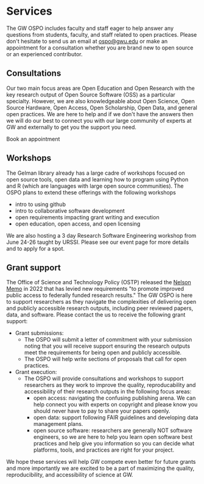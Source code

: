 # Services
The GW OSPO includes faculty and staff eager to help answer any questions from students, faculty, and staff related to open practices.  Please don't hesitate to send us an email at ospo@gwu.edu or make an appointment for a consultation whether you are brand new to open source or an experienced contributor.  

## Consultations
Our two main focus areas are Open Education and Open Research with the key research output of Open Source Software (OSS) as a particular specialty.  However, we are also knowledgeable about Open Science, Open Source Hardware, Open Access, Open Scholarship, Open Data, and general open practices.  We are here to help and if we don't have the answers then we will do our best to connect you with our large community of experts at GW and externally to get you the support you need. 

Book an appointment

## Workshops
The Gelman library already has a large cadre of workshops focused on open source tools, open data and learning how to program using Python and R (which are languages with large open source communities).  The OSPO plans to extend these offerings with the following workshops
 - intro to using github
 - intro to collaborative software development
 - open requirements impacting grant writing and execution
 - open education, open access, and open licensing

 We are also hosting a 3 day Research Software Engineering workshop from June 24-26 taught by URSSI.  Please see our event page for more details and to apply for a spot.

## Grant support
The Office of Science and Technology Policy (OSTP) released the [Nelson Memo](https://www.whitehouse.gov/wp-content/uploads/2022/08/08-2022-OSTP-Public-access-Memo.pdf) in 2022 that has levied new requirements "to promote improved public access to federally funded research results."  The GW OSPO is here to support researchers as they navigate the complexities of delivering open and publicly accessible research outputs, including peer reviewed papers, data, and software.  Please contact the us to receive the following grant support:
 - Grant submissions:
    - The OSPO will submit a letter of commitment with your submission noting that you will receive support ensuring the research outputs meet the requirements for being open and publicly accessible.
    - The OSPO will help write sections of proposals that call for open practices.
 - Grant execution:
    - The OSPO will provide consultations and workshops to support researchers as they work to improve the quality, reproducability and accessibility of their research outputs in the following focus areas:
        - open access: navigating the confusing publishing arena.  We can help connect you with experts on copyright and please know you should never have to pay to share your papers openly.
        - open data: support following FAIR guidelines and developing data management plans.
        - open source software: researchers are generally NOT software engineers, so we are here to help you learn open software best practices and help give you information so you can decide what platforms, tools, and practices are right for your project.

We hope these services will help GW compete even better for future grants and more importantly we are excited to be a part of maximizing the quality, reproducibility, and accessibility of science at GW.